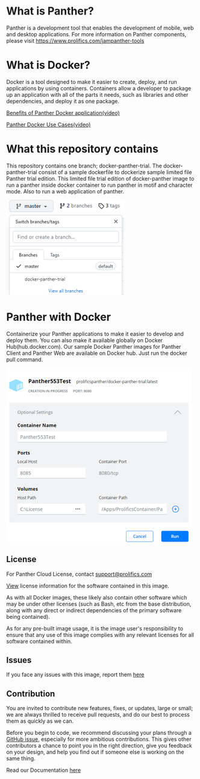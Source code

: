 # What is Panther?
Panther is a development tool that enables the development of mobile, web and desktop applications.
For more information on Panther components, please visit https://www.prolifics.com/jampanther-tools

# What is Docker?
Docker is a tool designed to make it easier to create, deploy, and run applications by using containers. Containers allow a developer to package up an application with all of the parts it needs, such as libraries and other dependencies, and deploy it as one package.

[Benefits of Panther Docker application(video)](https://www.youtube.com/watch?v=VLib1p-3i5Q&list=PLqs5lOxsEMidwKXCOec5d_f6UXsZtuYhf&index=16)

[Panther Docker Use Cases(video)](https://www.youtube.com/watch?v=Vfik6KLelbQ&list=PLqs5lOxsEMidwKXCOec5d_f6UXsZtuYhf&index=14)

# What this repository contains
This repository contains one branch; docker-panther-trial. The docker-panther-trial consist of a sample dockerfile to dockerize sample limited file Panther trial edition. This limited file trial edition of docker-panther image to run a panther inside docker container to run panther in motif and character mode. Also to run a web application of panther.

![](BranchInfo.PNG)

# Panther with Docker
Containerize your Panther applications to make it easier to develop and deploy them. You can also make it available globally on Docker Hub(hub.docker.com). Our sample Docker Panther images for Panther Client and Panther Web are available on Docker hub. Just run the docker pull command.

![](Docker.png)

## License

For Panther Cloud License, contact support@prolifics.com

[View](https://github.com/ProlificsPanther/DockerPanther/blob/master/SoftwareLicenseAgreement.pdf) license information for the software contained in this image.

As with all Docker images, these likely also contain other software which may be under other licenses (such as Bash, etc from the base distribution, along with any direct or indirect dependencies of the primary software being contained).

As for any pre-built image usage, it is the image user's responsibility to ensure that any use of this image complies with any relevant licenses for all software contained within.

## Issues
If you face any issues with this image, report them [here](https://github.com/ProlificsPanther/Docker-Panther/issues)

## Contribution
You are invited to contribute new features, fixes, or updates, large or small; we are always thrilled to receive pull requests, and do our best to process them as quickly as we can.

Before you begin to code, we recommend discussing your plans through a [GitHub issue](https://github.com/ProlificsPanther/Docker-Panther/issues), especially for more ambitious contributions. This gives other contributors a chance to point you in the right direction, give you feedback on your design, and help you find out if someone else is working on the same thing.

Read our Documentation [here](https://docs.prolifics.com)

